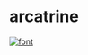 # arcatrine
[![font](https://readme-typing-svg.demolab.com?font=JetBrains+Mono&weight=600&size=24&pause=1000&color=69BF998C&width=435&lines=^..^;haii!;katrine+is+here!;meow!;akame+style!;<3)](https://nursultan.fun)
